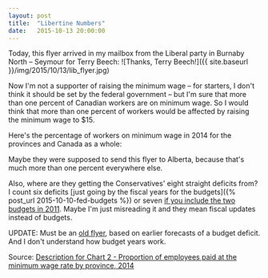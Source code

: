 ```yaml
---
layout: post
title:  "Libertine Numbers"
date:   2015-10-13 20:00:00
---
```


Today, this flyer arrived in my mailbox from the Liberal party in Burnaby North – Seymour for Terry Beech:
![Thanks, Terry Beech!]({{ site.baseurl }}/img/2015/10/13/lib_flyer.jpg)

Now I'm not a supporter of raising the minimum wage – for starters, I don't think it should be set by the federal government – but I'm sure that more than one percent of Canadian workers are on minimum wage. So I would think that more than one percent of workers would be affected by raising the minimum wage to $15.

Here's the percentage of workers on minimum wage in 2014 for the provinces and Canada as a whole:

<div id="minTip" class="hidden">
	<p id="tipTop"><strong><span id="tipProv"></span></strong></p>
	<p class="tipInfo"><span id="tipPercent"></span> of workers on minimum wage</p>
</div>
<div id="minWageChart"></div>

Maybe they were supposed to send this flyer to Alberta, because that's much more than one percent everywhere else.

Also, where are they getting the Conservatives' eight straight deficits from? I count six deficits [just going by the fiscal years for the budgets]({% post_url 2015-10-10-fed-budgets %}) or seven [if you include the two budgets in 2011](http://www.budget.gc.ca/pdfarch/index-eng.html). Maybe I'm just misreading it and they mean fiscal updates instead of budgets.

UPDATE: Must be an [old flyer](http://politics.theglobeandmail.com/2015/09/07/ask-the-globe-how-many-deficits-has-the-conservative-government-run/), based on earlier forecasts of a budget deficit. And I don't understand how budget years work.

Source: [Description for Chart 2 - Proportion of employees paid at the minimum wage rate by province, 2014](http://www.statcan.gc.ca/pub/11-630-x/2015006/c-g/desc2-eng.htm)

<style>

#minWageChart .bar {
  fill: #808080;
}

#minWageChart .barSel {
	fill: #000000 !important;
}

#minWageChart .barCan {
	fill: red;
}

#minWageChart .axis text {
  font-size: 10px;
}

#minWageChart .axis path,
#minWageChart .axis line {
  fill: none;
  stroke: #000;
  shape-rendering: crispEdges;
}

#minWageChart .y.axis path {
  display: none;
}

#minTip {
  border: 1px solid black;
  background-color: white;
  position: absolute;
  width: 180px;
  height: auto;
  padding: 5px;
  pointer-events: none;
}

#minTip strong {
  font-weight: bold;
}

#minTip #tipTop {
  font-size: 16px;
  margin-bottom: 10px !important;
}

#minTip .tipInfo {
  font-size: 12px;
  margin: 0;
}

.hidden {
	display: none;
}


</style>

<script>

minChart();

var coordinates = [0, 0];

var body = d3.select("body")
  .on("mousemove", function() {
    coordinates = d3.mouse(this);
  })
  .on("mousedown", function() {
    coordinates = d3.mouse(this);
  });

function minChart() {

var margin = {top: 20, right: 30, bottom: 30, left: 150},
    width = 740 - margin.left - margin.right,
    height = 400 - margin.top - margin.bottom;

var x = d3.scale.linear()
    .range([0, width]);
		
var y = d3.scale.ordinal()
    .rangeRoundBands([0, height], .1);
		
var formatPercent = d3.format("%"),
		formatPercentDeci = d3.format(".1%");

var xAxis = d3.svg.axis()
    .scale(x)
    .orient("bottom")
		.tickFormat(formatPercent);

var yAxis = d3.svg.axis()
    .scale(y)
    .orient("left");

var minChart = d3.select("#minWageChart").append("svg")
    .attr("width", width + margin.left + margin.right)
    .attr("height", height + margin.top + margin.bottom)
  .append("g")
    .attr("transform", "translate(" + margin.left + "," + margin.top + ")");

d3.csv("{{ site.baseurl }}/data/2015/10/13/min_wage.csv", type, function(error, data) {
	
  y.domain(data.map(function(d) { return d.Province; }));
  x.domain([0, d3.max(data, function(d) { return d.percent; })]);

  minChart.append("g")
      .attr("class", "x axis")
      .attr("transform", "translate(0," + height + ")")
      .call(xAxis);

  minChart.append("g")
      .attr("class", "y axis")
      .call(yAxis);

  var minWages = minChart.selectAll(".bar")
      .data(data)
    .enter().append("rect")
      .attr("class", function(d) {
      	return (d.Province === "Canada") ? "barCan" : "bar";
      })
			.attr("x", function(d) { return x(0); })
      .attr("y", function(d) { return y(d.Province); })   
      .attr("width", function(d) { return x(0); })
      .attr("height", y.rangeBand())
		.on("mouseover", function(d) {
			d3.select(this).classed("barSel", true);
			showTooltip(d);
		})
		.on("mousedown", function(d) {
			d3.select(this).classed("barSel", true);
			showTooltip(d);
		})
		.on("mouseout", function(d) {
			d3.select(this).classed("barSel", false);
			d3.select("#minTip").classed("hidden", true);
		});
		
		minWages.transition()
			.delay(function(d, i) { return i * 8; })
			.attr("width", function(d) {return x(d.percent); });
		
		function showTooltip(d) {
	    var xPos = coordinates[0] + 10;
	    if (d.percent > 7) {
	      xPos = coordinates[0] - 250;
	    }
	    var yPos = coordinates[1];
			
		  d3.select("#minTip")
		    .style("left", xPos + "px")
		    .style("top", yPos + "px")
		    .select("#tipProv")
		    .text(d.Province);
				
			d3.select("#minTip").select("#tipPercent")
				.text(formatPercentDeci(d.percent));

			d3.select("#minTip").classed("hidden", false);
		}
});

function type(d) {
  d.percent = +d.percent;
	
  return d;
}

}

</script>